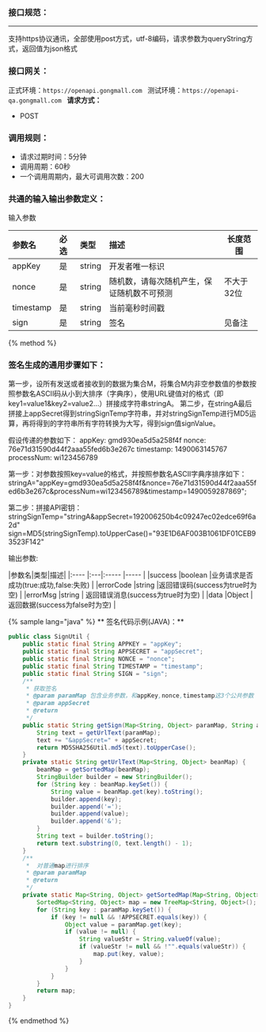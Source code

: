 ### 接口规范：
---
支持https协议通讯，全部使用post方式，utf-8编码，请求参数为queryString方式，返回值为json格式

### 接口网关：
正式环境：`https://openapi.gongmall.com `
测试环境：`https://openapi-qa.gongmall.com `
**请求方式：**
- POST

### 调用规则：
- 请求过期时间：5分钟
- 调用周期：60秒
- 一个调用周期内，最大可调用次数：200

### 共通的输入输出参数定义：
输入参数

|参数名|必选|类型|描述|长度范围|
|:---- |:---|:----- |:----- |----- |
|appKey |是 |string |开发者唯一标识 ||
|nonce |是 |string | 随机数，请每次随机产生，保证随机数不可预测 |不大于32位|
|timestamp |是 |string | 当前毫秒时间戳| |
|sign |是 |string | 签名 |见备注|

{% method %}
### 签名生成的通用步骤如下：
第一步，设所有发送或者接收到的数据为集合M，将集合M内非空参数值的参数按照参数名ASCII码从小到大排序（字典序），使用URL键值对的格式（即key1=value1&key2=value2…）拼接成字符串stringA。
第二步，在stringA最后拼接上appSecret得到stringSignTemp字符串，并对stringSignTemp进行MD5运算，再将得到的字符串所有字符转换为大写，得到sign值signValue。

假设传递的参数如下：
appKey: gmd930ea5d5a258f4f
nonce: 76e71d31590d44f2aaa55fed6b3e267c
timestamp: 1490063145767
processNum: wi123456789

第一步：对参数按照key=value的格式，并按照参数名ASCII字典序排序如下：
stringA="appKey=gmd930ea5d5a258f4f&nonce=76e71d31590d44f2aaa55fed6b3e267c&processNum=wi123456789&timestamp=1490059287869";

第二步：拼接API密钥：
stringSignTemp="stringA&appSecret=192006250b4c09247ec02edce69f6a2d"
sign=MD5(stringSignTemp).toUpperCase()="93E1D6AF003B1061DF01CEB93523F142"

输出参数:

|参数名|类型|描述|
|:---- |:---|:----- |----- |
|success |boolean |业务请求是否成功(true:成功,false:失败) |
|errorCode |string |返回错误码(success为true时为空) |
|errorMsg |string | 返回错误消息(success为true时为空) |
|data |Object | 返回数据(success为false时为空) |

{% sample lang="java" %}
** 签名代码示例(JAVA)：**

```java
public class SignUtil {
    public static final String APPKEY = "appKey";
    public static final String APPSECRET = "appSecret";
    public static final String NONCE = "nonce";
    public static final String TIMESTAMP = "timestamp";
    public static final String SIGN = "sign";
    /**
     * 获取签名
     * @param paramMap 包含业务参数，和appKey,nonce,timestamp这3个公共参数
     * @param appSecret
     * @return
     */
    public static String getSign(Map<String, Object> paramMap, String appSecret) {
        String text = getUrlText(paramMap);
        text += "&appSecret=" + appSecret;
        return MD5SHA256Util.md5(text).toUpperCase();
    }
    private static String getUrlText(Map<String, Object> beanMap) {
        beanMap = getSortedMap(beanMap);
        StringBuilder builder = new StringBuilder();
        for (String key : beanMap.keySet()) {
            String value = beanMap.get(key).toString();
            builder.append(key);
            builder.append('=');
            builder.append(value);
            builder.append('&');
        }
        String text = builder.toString();
        return text.substring(0, text.length() - 1);
    }
    /**
     *  对普通map进行排序
     * @param paramMap
     * @return
     */
    private static Map<String, Object> getSortedMap(Map<String, Object> paramMap) {
        SortedMap<String, Object> map = new TreeMap<String, Object>();
        for (String key : paramMap.keySet()) {
            if (key != null && !APPSECRET.equals(key)) {
                Object value = paramMap.get(key);
                if (value != null) {
                    String valueStr = String.valueOf(value);
                    if (valueStr != null && !"".equals(valueStr)) {
                        map.put(key, value);
                    }
                }
            }
        }
        return map;
    }
}
```
{% endmethod %}

